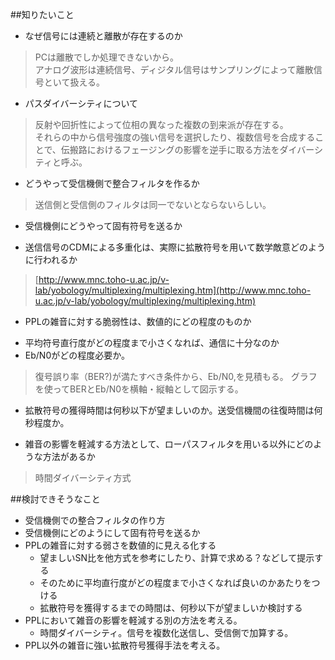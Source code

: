 ##知りたいこと
- なぜ信号には連続と離散が存在するのか
>PCは離散でしか処理できないから。<br>
> アナログ波形は連続信号、ディジタル信号はサンプリングによって離散信号といて扱える。
- パスダイバーシティについて
> 反射や回折性によって位相の異なった複数の到来派が存在する。<br>
> それらの中から信号強度の強い信号を選択したり、複数信号を合成することで、伝搬路におけるフェージングの影響を逆手に取る方法をダイバーシティと呼ぶ。
- どうやって受信機側で整合フィルタを作るか
>送信側と受信側のフィルタは同一でないとならないらしい。
>
- 受信機側にどうやって固有符号を送るか
>
- 送信信号のCDMによる多重化は、実際に拡散符号を用いて数学敵意どのように行われるか
>[http://www.mnc.toho-u.ac.jp/v-lab/yobology/multiplexing/multiplexing.htm](http://www.mnc.toho-u.ac.jp/v-lab/yobology/multiplexing/multiplexing.htm)
- PPLの雑音に対する脆弱性は、数値的にどの程度のものか
>
- 平均符号直行度がどの程度まで小さくなれば、通信に十分なのか
- Eb/N0がどの程度必要か。
> 復号誤り率（BER?)が満たすべき条件から、Eb/N0,を見積もる。
> グラフを使ってBERとEb/N0を横軸・縦軸として図示する。
- 拡散符号の獲得時間は何秒以下が望ましいのか。送受信機間の往復時間は何秒程度か。
>
- 雑音の影響を軽減する方法として、ローパスフィルタを用いる以外にどのような方法があるか
> 時間ダイバーシティ方式


##検討できそうなこと
- 受信機側での整合フィルタの作り方
- 受信機側にどのようにして固有符号を送るか
- PPLの雑音に対する弱さを数値的に見える化する
	- 望ましいSN比を他方式を参考にしたり、計算で求める？などして提示する
	- そのために平均直行度がどの程度まで小さくなれば良いのかあたりをつける
	- 拡散符号を獲得するまでの時間は、何秒以下が望ましいか検討する
- PPLにおいて雑音の影響を軽減する別の方法を考える。
	- 時間ダイバーシティ。信号を複数化送信し、受信側で加算する。
- PPL以外の雑音に強い拡散符号獲得手法を考える。